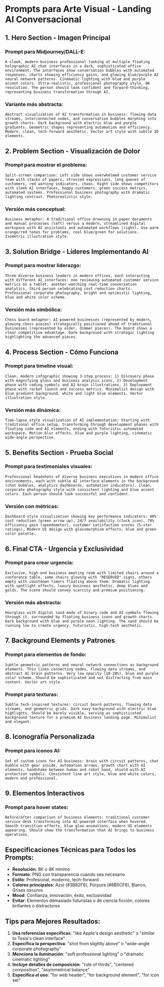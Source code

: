 # Prompts para Arte Visual - Landing AI Conversacional

## 1. Hero Section - Imagen Principal

### Prompt para Midjourney/DALL-E:
```
A sleek, modern business professional looking at multiple floating holographic AI chat interfaces in a dark, sophisticated office environment. The interfaces show conversation bubbles with automated responses, charts showing efficiency gains, and glowing blue/purple AI neural network patterns. Cinematic lighting with blue and purple accent colors. Ultra-realistic, professional photography style, 8K resolution. The person should look confident and forward-thinking, representing business transformation through AI.
```

### Variante más abstracta:
```
Abstract visualization of AI transformation in business: flowing data streams, interconnected nodes, and conversation bubbles morphing into growth charts. Dark background with electric blue and purple gradients. Geometric shapes representing automation and efficiency. Modern, clean, tech-forward aesthetic. Vector art style with subtle 3D elements.
```

## 2. Problem Section - Visualización de Dolor

### Prompt para mostrar el problema:
```
Split-screen comparison: Left side shows overwhelmed customer service team with stacks of papers, stressed expressions, long queues of customers, red warning indicators, chaos. Right side shows competitors with sleek AI interfaces, happy customers, green success metrics, automated systems. Professional business photography with dramatic lighting contrast. Photorealistic style.
```

### Versión más conceptual:
```
Business metaphor: A traditional office drowning in paper documents and manual processes (left) versus a modern, streamlined digital workspace with AI assistants and automated workflows (right). Use warm orange/red tones for problems, cool blue/green for solutions. Isometric illustration style.
```

## 3. Solution Bridge - Líderes Implementando AI

### Prompt para mostrar liderazgo:
```
Three diverse business leaders in modern offices, each interacting with different AI interfaces: one reviewing automated customer service metrics on a tablet, another watching real-time conversation analytics, third person celebrating cost reduction charts. Professional corporate photography, bright and optimistic lighting, blue and white color scheme.
```

### Versión más simbólica:
```
Chess board metaphor: AI-powered businesses (represented by modern, glowing chess pieces) strategically positioned ahead of traditional businesses (represented by older, dimmer pieces). The board shows a clear competitive advantage. Dark background with strategic lighting highlighting the advanced pieces.
```

## 4. Process Section - Cómo Funciona

### Prompt para timeline visual:
```
Clean, modern infographic showing 3-step process: 1) Discovery phase with magnifying glass and business analysis icons, 2) Development phase with coding symbols and AI brain illustrations, 3) Deployment phase with rocket launch and success metrics. Minimalist design with blue gradient background, white and light blue elements. Vector illustration style.
```

### Versión más dinámica:
```
Time-lapse style visualization of AI implementation: Starting with traditional office setup, transforming through development phases with floating code and AI elements, ending with futuristic automated workspace. Motion blur effects, blue and purple lighting, cinematic wide-angle perspective.
```

## 5. Benefits Section - Prueba Social

### Prompt para testimoniales visuales:
```
Professional headshots of diverse business executives in modern office environments, each with subtle AI interface elements in the background (chat bubbles, analytics dashboards, automation indicators). Clean, corporate photography style with consistent lighting and blue accent colors. Each person should look successful and confident.
```

### Versión con métricas:
```
Dashboard-style visualization showing key performance indicators: 40% cost reduction (green arrow up), 24/7 availability (clock icon), 70% efficiency gain (speedometer), customer satisfaction scores (5-star ratings). Modern UI design with glassmorphism effects, blue and green color palette.
```

## 6. Final CTA - Urgencia y Exclusividad

### Prompt para crear urgencia:
```
Exclusive, high-end business meeting room with limited chairs around a conference table, some chairs glowing with "RESERVED" signs, others empty with countdown timers floating above them. Dramatic lighting with spotlight effects, luxury business aesthetic, deep blues and golds. The scene should convey scarcity and premium positioning.
```

### Versión más abstracta:
```
Hourglass with digital sand made of binary code and AI symbols flowing through it, surrounded by floating business icons and growth charts. Dark background with blue and purple neon lighting. The sand should be running low to create urgency. Futuristic, high-tech aesthetic.
```

## 7. Background Elements y Patrones

### Prompt para elementos de fondo:
```
Subtle geometric patterns and neural network connections as background elements. Thin lines connecting nodes, flowing data streams, and abstract AI brain patterns. Very low opacity (10-20%), blue and purple color scheme. Should be sophisticated and not distracting from main content. Vector art style.
```

### Prompt para texturas:
```
Subtle tech-inspired textures: circuit board patterns, flowing data streams, and geometric grids. Dark navy background with electric blue highlights. Should be barely visible, serving as sophisticated background texture for a premium AI business landing page. Minimalist and elegant.
```

## 8. Iconografía Personalizada

### Prompt para iconos AI:
```
Set of custom icons for AI business: brain with circuit patterns, chat bubble with gear inside, automation arrows, growth chart with AI elements, handshake between human and robot hand, shield with AI protection symbols. Consistent line art style, blue and white colors, modern and professional.
```

## 9. Elementos Interactivos

### Prompt para hover states:
```
Before/after comparison of business elements: traditional customer service desk transforming into AI-powered interface when hovered. Smooth transition effects, blue glow animations, modern UI elements appearing. Should show the transformation that AI brings to business operations.
```

## Especificaciones Técnicas para Todos los Prompts:

- **Resolución**: 8K o 4K mínimo
- **Formato**: PNG con transparencia cuando sea necesario
- **Estilo**: Profesional, moderno, tech-forward
- **Colores principales**: Azul (#3B82F6), Púrpura (#8B5CF6), Blanco, Grises oscuros
- **Mood**: Confianza, innovación, éxito, exclusividad
- **Evitar**: Elementos demasiado futuristas o de ciencia ficción, colores brillantes o distractores

## Tips para Mejores Resultados:

1. **Usa referencias específicas**: "like Apple's design aesthetic" o "similar to Tesla's clean interface"
2. **Especifica la perspectiva**: "shot from slightly above" o "wide-angle corporate photography"
3. **Menciona la iluminación**: "soft professional lighting" o "dramatic cinematic lighting"
4. **Incluye detalles de composición**: "rule of thirds", "centered composition", "asymmetrical balance"
5. **Especifica el uso**: "for web header", "for background element", "for icon set"